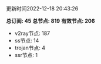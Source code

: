 更新时间2022-12-18 20:43:26

**总订阅: 45**
**总节点: 819**
**有效节点: 206**
- v2ray节点: 187
- ss节点: 14
- trojan节点: 4
- ssr节点: 1
